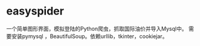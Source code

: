 # easyspider 

一个简单图形界面，模拟登陆的Python爬虫，抓取国际油价并导入Mysql中。 需要安装pymysql ，BeautifulSoup。依赖urllib，tkinter，cookiejar。


